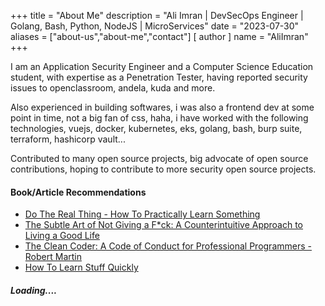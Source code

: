 +++
title = "About Me"
description = "Ali Imran | DevSecOps Engineer | Golang, Bash, Python, NodeJS | MicroServices"
date = "2023-07-30"
aliases = ["about-us","about-me","contact"]
[ author ]
  name = "AliImran"
+++


I am an Application Security Engineer and a Computer Science Education student, with expertise as a Penetration Tester, having reported security issues to openclassroom, andela, kuda and more.

Also experienced in building softwares, i was also a frontend dev at some point in time, not a big fan of css, haha, i have worked with the following technologies, vuejs, docker, kubernetes, eks, golang, bash, burp suite, terraform, hashicorp vault...

Contributed to many open source projects, big advocate of open source contributions, hoping to contribute to more security open source projects.

#### Book/Article Recommendations
- [Do The Real Thing - How To Practically Learn Something](https://www.scotthyoung.com/blog/2020/0504/do-the-real-thing)
- [The Subtle Art of Not Giving a F*ck: A Counterintuitive Approach to Living a Good Life](https://www.amazon.com/Subtle-Art-Not-Giving-Counterintuitive/dp/0062457713)
- [The Clean Coder: A Code of Conduct for Professional Programmers - Robert Martin](https://www.amazon.com/Clean-Coder-Conduct-Professional-Programmers/dp/013708107)
- [How To Learn Stuff Quickly](https://www.joshwcomeau.com/blog/how-to-learn-stuff-quickly/)

<!-- - [Computer Science Distilled: Learn The Art Of Solving Computational Problems - Wladston Ferreira Filho](https://www.amazon.com/Computer-Science-Distilled-Computational-Problems/dp/0997316020) -->

##### Loading....
